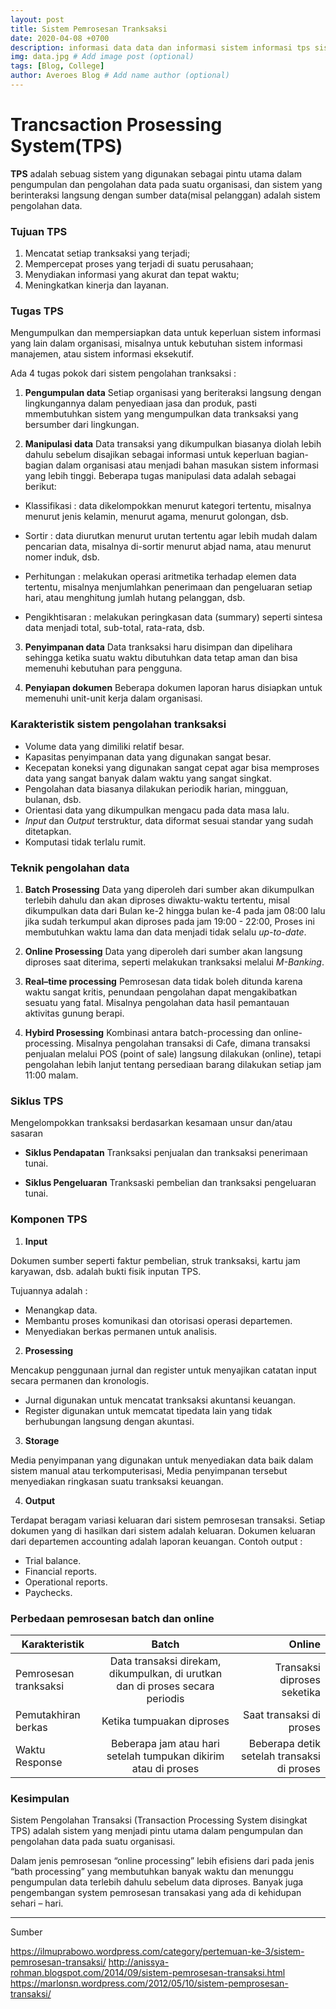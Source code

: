 ```yaml
---
layout: post
title: Sistem Pemrosesan Tranksaksi
date: 2020-04-08 +0700
description: informasi data data dan informasi sistem informasi tps sistem pemrosesan tranksaksi
img: data.jpg # Add image post (optional)
tags: [Blog, College]
author: Averoes Blog # Add name author (optional)
---
```


# Trancsaction Prosessing System(TPS)

 **TPS** adalah sebuag sistem yang digunakan sebagai pintu utama dalam pengumpulan dan pengolahan data pada suatu organisasi, dan sistem yang berinteraksi langsung dengan sumber data(misal pelanggan) adalah sistem pengolahan data.

### Tujuan TPS

  1. Mencatat setiap tranksaksi yang terjadi;
  2. Mempercepat proses yang terjadi di suatu perusahaan;
  3. Menydiakan informasi yang akurat dan tepat waktu;
  4. Meningkatkan kinerja dan layanan.

### Tugas TPS
  
  Mengumpulkan dan mempersiapkan data untuk keperluan sistem informasi yang lain dalam organisasi, misalnya untuk kebutuhan sistem informasi manajemen, atau sistem informasi eksekutif.

  Ada 4 tugas pokok dari sistem pengolahan tranksaksi :

  1. **Pengumpulan data**
   Setiap organisasi yang beriteraksi langsung dengan lingkungannya dalam penyediaan jasa dan produk, pasti mmembutuhkan sistem yang mengumpulkan data tranksaksi  yang bersumber dari lingkungan.

  2. **Manipulasi data**
   Data transaksi yang dikumpulkan biasanya diolah lebih dahulu sebelum disajikan sebagai informasi untuk keperluan bagian-bagian dalam organisasi atau menjadi bahan masukan sistem informasi yang lebih tinggi. Beberapa tugas manipulasi data adalah sebagai berikut:

  - Klassifikasi : data dikelompokkan menurut kategori tertentu, misalnya menurut jenis kelamin, menurut agama, menurut golongan, dsb.

  - Sortir : data diurutkan menurut urutan tertentu agar lebih mudah dalam pencarian data, misalnya di-sortir menurut abjad nama, atau menurut nomer induk, dsb.

  - Perhitungan : melakukan operasi aritmetika terhadap elemen data tertentu, misalnya menjumlahkan penerimaan dan pengeluaran setiap hari, atau menghitung jumlah hutang pelanggan, dsb.

  - Pengikhtisaran : melakukan peringkasan data (summary) seperti sintesa data menjadi total, sub-total, rata-rata, dsb.

  3. **Penyimpanan data** 
   Data tranksaksi haru disimpan dan dipelihara sehingga ketika suatu waktu dibutuhkan data tetap aman dan bisa memenuhi kebutuhan para pengguna.

  4. **Penyiapan dokumen**
   Beberapa dokumen laporan harus disiapkan untuk memenuhi unit-unit kerja dalam organisasi.

### Karakteristik sistem pengolahan tranksaksi
   
   - Volume data yang dimiliki relatif besar.
   - Kapasitas penyimpanan data yang digunakan sangat besar.
   - Kecepatan koneksi yang digunakan sangat cepat agar bisa memproses data yang sangat banyak dalam waktu yang sangat singkat.
   - Pengolahan data biasanya dilakukan periodik harian, mingguan, bulanan, dsb.
   - Orientasi data yang dikumpulkan mengacu pada data masa lalu.
   - *Input* dan *Output* terstruktur, data diformat sesuai standar yang sudah ditetapkan.
   - Komputasi tidak terlalu rumit.

### Teknik pengolahan data

   1. **Batch Prosessing** 
    Data yang diperoleh dari sumber akan dikumpulkan terlebih dahulu dan akan diproses diwaktu-waktu tertentu, misal dikumpulkan data dari Bulan ke-2 hingga bulan ke-4 pada jam 08:00 lalu jika sudah terkumpul akan diproses pada jam 19:00 - 22:00, Proses ini membutuhkan waktu lama dan data menjadi tidak selalu *up-to-date*.

   2. **Online Prosessing** 
    Data yang diperoleh dari sumber akan langsung diproses saat diterima, seperti melakukan tranksaksi melalui *M-Banking*.

   3. **Real–time processing**
    Pemrosesan data tidak boleh ditunda karena waktu sangat kritis, penundaan pengolahan dapat mengakibatkan sesuatu yang fatal. Misalnya pengolahan data hasil pemantauan aktivitas gunung berapi.

   4. **Hybird Prosessing** 
    Kombinasi antara batch-processing dan online-processing. Misalnya pengolahan transaksi di Cafe, dimana transaksi penjualan melalui POS (point of sale) langsung dilakukan (online), tetapi pengolahan lebih lanjut tentang persediaan barang dilakukan setiap jam 11:00 malam.

### Siklus TPS

  Mengelompokkan tranksaksi berdasarkan kesamaan unsur dan/atau sasaran

  - **Siklus Pendapatan**
   Tranksaksi penjualan dan tranksaksi penerimaan tunai.
 
  - **Siklus Pengeluaran**
   Tranksaski pembelian dan tranksaksi pengeluaran tunai.

### Komponen TPS
   
   1. **Input**
    
   Dokumen sumber seperti faktur pembelian, struk tranksaksi, kartu jam karyawan, dsb. adalah bukti fisik inputan TPS.

   Tujuannya adalah :

   - Menangkap data.
   - Membantu proses komunikasi dan otorisasi operasi departemen.
   - Menyediakan berkas permanen untuk analisis.

   2. **Prosessing** 
    
   Mencakup penggunaan jurnal dan register untuk menyajikan catatan input secara permanen dan kronologis.

   - Jurnal digunakan untuk mencatat tranksaksi akuntansi keuangan.
   - Register digunakan untuk memcatat tipedata lain yang tidak berhubungan langsung dengan akuntasi.

   3. **Storage** 

   Media penyimpanan yang digunakan untuk menyediakan data baik dalam sistem manual atau terkomputerisasi, Media penyimpanan tersebut menyediakan ringkasan suatu tranksaksi keuangan.

   4. **Output**  

   Terdapat beragam variasi keluaran dari sistem pemrosesan transaksi. Setiap dokumen yang di hasilkan dari sistem adalah keluaran. Dokumen keluaran dari departemen accounting adalah laporan keuangan.
   Contoh output :
   - Trial balance.
   - Financial reports.
   - Operational reports.
   - Paychecks.

### Perbedaan pemrosesan batch dan online

  | Karakteristik | Batch         | Online  |
  | ------------- |:-------------:| -----:|
  | Pemrosesan tranksaksi | Data transaksi direkam, dikumpulkan, di urutkan dan di proses secara periodis | Transaksi diproses seketika |
  | Pemutakhiran berkas | Ketika tumpuakan diproses | Saat transaksi di proses |
  | Waktu Response | Beberapa jam atau hari setelah tumpukan dikirim atau di proses | Beberapa detik setelah transaksi di proses |

### Kesimpulan

Sistem Pengolahan Transaksi (Transaction Processing System disingkat TPS) adalah sistem yang menjadi pintu utama dalam pengumpulan dan pengolahan data pada suatu organisasi.

Dalam jenis pemrosesan “online processing” lebih efisiens dari pada jenis “bath processing” yang membutuhkan banyak waktu dan menunggu pengumpulan data terlebih dahulu sebelum data diproses. Banyak juga pengembangan system pemrosesan transakasi  yang ada di kehidupan sehari – hari.

  ___

   Sumber

   https://ilmuprabowo.wordpress.com/category/pertemuan-ke-3/sistem-pemrosesan-transaksi/
   http://anissya-rohman.blogspot.com/2014/09/sistem-pemrosesan-transaksi.html
   https://marlonsn.wordpress.com/2012/05/10/sistem-pemprosesan-transaksi/
 